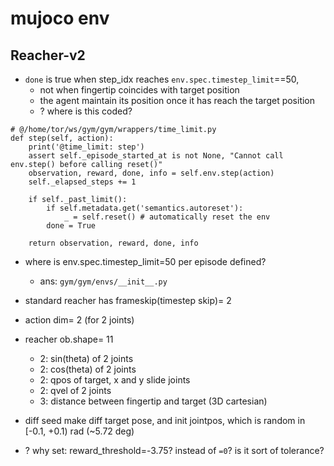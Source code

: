 # mujoco env

## Reacher-v2
* `done` is true when step_idx reaches `env.spec.timestep_limit`==50,
  * not when fingertip coincides with target position
  * the agent maintain its position once it has reach the target position
  * ? where is this coded?
```
# @/home/tor/ws/gym/gym/wrappers/time_limit.py
def step(self, action):
    print('@time_limit: step')
    assert self._episode_started_at is not None, "Cannot call env.step() before calling reset()"
    observation, reward, done, info = self.env.step(action)
    self._elapsed_steps += 1

    if self._past_limit():
        if self.metadata.get('semantics.autoreset'):
            _ = self.reset() # automatically reset the env
        done = True

    return observation, reward, done, info
```

* where is env.spec.timestep_limit=50 per episode defined?
  * ans: `gym/gym/envs/__init__.py`
* standard reacher has frameskip(timestep skip)= 2
* action dim= 2 (for 2 joints)
* reacher ob.shape= 11
  * 2: sin(theta) of 2 joints
  * 2: cos(theta) of 2 joints
  * 2: qpos of target, x and y slide joints
  * 2: qvel of 2 joints
  * 3: distance between fingertip and target (3D cartesian)
* diff seed make diff target pose,
  and init jointpos, which is random in [-0.1, +0.1) rad (~5.72 deg)

* ? why set: reward_threshold=-3.75? instead of `=0`?
  is it sort of tolerance?
